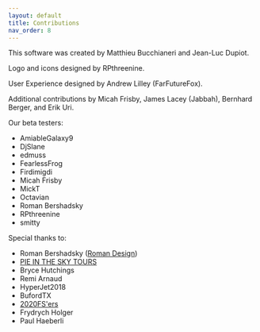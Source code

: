 ```yaml
---
layout: default
title: Contributions
nav_order: 8
---
```


This software was created by Matthieu Bucchianeri and Jean-Luc Dupiot.

Logo and icons designed by RPthreenine.

User Experience designed by Andrew Lilley (FarFutureFox).

Additional contributions by Micah Frisby, James Lacey (Jabbah), Bernhard Berger, and Erik Uri.

Our beta testers:
- AmiableGalaxy9
- DjSlane
- edmuss
- FearlessFrog
- Firdimigdi
- Micah Frisby
- MickT
- Octavian
- Roman Bershadsky
- RPthreenine
- smitty

Special thanks to:
- Roman Bershadsky ([Roman Design](https://flightsimulation.romandesign.ca/))
- [PIE IN THE SKY TOURS](https://www.youtube.com/c/pieintheskytours)
- Bryce Hutchings
- Remi Arnaud
- HyperJet2018
- BufordTX
- [2020FS'ers](https://www.youtube.com/channel/UCwCZlJ5_EOSzS9_gNvyWFTw)
- Frydrych Holger
- Paul Haeberli
